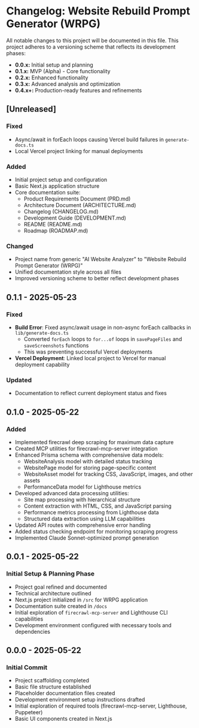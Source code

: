 # Changelog: Website Rebuild Prompt Generator (WRPG)

All notable changes to this project will be documented in this file. This project adheres to a versioning scheme that reflects its development phases:

- **0.0.x:** Initial setup and planning
- **0.1.x:** MVP (Alpha) - Core functionality
- **0.2.x:** Enhanced functionality
- **0.3.x:** Advanced analysis and optimization
- **0.4.x+:** Production-ready features and refinements

## [Unreleased]

### Fixed
- Async/await in forEach loops causing Vercel build failures in `generate-docs.ts`
- Local Vercel project linking for manual deployments

### Added
- Initial project setup and configuration
- Basic Next.js application structure
- Core documentation suite:
  - Product Requirements Document (PRD.md)
  - Architecture Document (ARCHITECTURE.md)
  - Changelog (CHANGELOG.md)
  - Development Guide (DEVELOPMENT.md)
  - README (README.md)
  - Roadmap (ROADMAP.md)

### Changed
- Project name from generic "AI Website Analyzer" to "Website Rebuild Prompt Generator (WRPG)"
- Unified documentation style across all files
- Improved versioning scheme to better reflect development phases

## 0.1.1 - 2025-05-23

### Fixed
- **Build Error**: Fixed async/await usage in non-async forEach callbacks in `lib/generate-docs.ts`
  - Converted `forEach` loops to `for...of` loops in `savePageFiles` and `saveScreenshots` functions
  - This was preventing successful Vercel deployments
- **Vercel Deployment**: Linked local project to Vercel for manual deployment capability

### Updated
- Documentation to reflect current deployment status and fixes

## 0.1.0 - 2025-05-22

### Added
- Implemented firecrawl deep scraping for maximum data capture
- Created MCP utilities for firecrawl-mcp-server integration
- Enhanced Prisma schema with comprehensive data models:
  - WebsiteAnalysis model with detailed status tracking
  - WebsitePage model for storing page-specific content
  - WebsiteAsset model for tracking CSS, JavaScript, images, and other assets
  - PerformanceData model for Lighthouse metrics
- Developed advanced data processing utilities:
  - Site map processing with hierarchical structure
  - Content extraction with HTML, CSS, and JavaScript parsing
  - Performance metrics processing from Lighthouse data
  - Structured data extraction using LLM capabilities
- Updated API routes with comprehensive error handling
- Added status checking endpoint for monitoring scraping progress
- Implemented Claude Sonnet-optimized prompt generation

## 0.0.1 - 2025-05-22

### Initial Setup & Planning Phase
- Project goal refined and documented
- Technical architecture outlined
- Next.js project initialized in `/src` for WRPG application
- Documentation suite created in `/docs`
- Initial exploration of `firecrawl-mcp-server` and Lighthouse CLI capabilities
- Development environment configured with necessary tools and dependencies

## 0.0.0 - 2025-05-22

### Initial Commit
- Project scaffolding completed
- Basic file structure established
- Placeholder documentation files created
- Development environment setup instructions drafted
- Initial exploration of required tools (firecrawl-mcp-server, Lighthouse, Puppeteer)
- Basic UI components created in Next.js